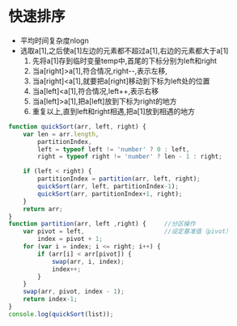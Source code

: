 # 快速排序
* 平均时间复杂度nlogn
* 选取a[1],之后使a[1]左边的元素都不超过a[1],右边的元素都大于a[1]
    1. 先将a[1]存到临时变量temp中,首尾的下标分别为left和right
    2. 当a[right]>a[1],符合情况,right--,表示左移,
    3. 当a[right]<a[1],就要把a[right]移动到下标为left处的位置
    4. 当a[left]<a[1],符合情况,left++,表示右移
    5. 当a[left]>a[1],把a[left]放到下标为right的地方
    6. 重复以上,直到left和right相遇,把a[1]放到相遇的地方


```js
function quickSort(arr, left, right) {
    var len = arr.length,
        partitionIndex,
        left = typeof left != 'number' ? 0 : left,
        right = typeof right != 'number' ? len - 1 : right;

    if (left < right) {
        partitionIndex = partition(arr, left, right);
        quickSort(arr, left, partitionIndex-1);
        quickSort(arr, partitionIndex+1, right);
    }
    return arr;
}
function partition(arr, left ,right) {     //分区操作
    var pivot = left,                      //设定基准值（pivot）
        index = pivot + 1;
    for (var i = index; i <= right; i++) {
        if (arr[i] < arr[pivot]) {
            swap(arr, i, index);
            index++;
        }
    }
    swap(arr, pivot, index - 1);
    return index-1;
}
console.log(quickSort(list));
```
